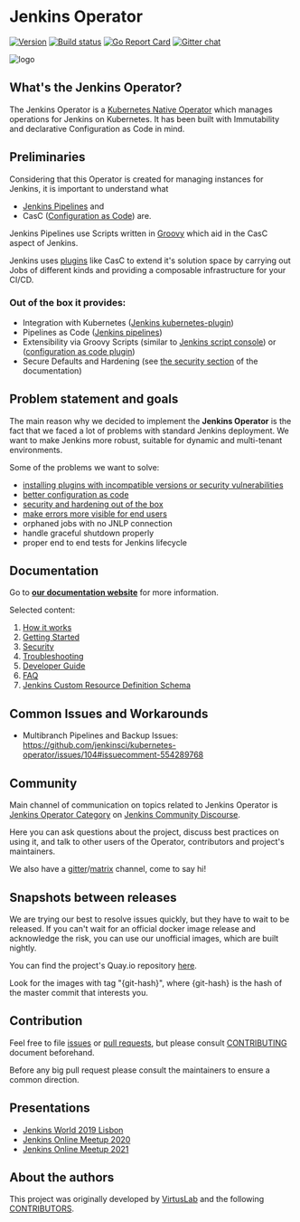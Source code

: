 # Jenkins Operator

[![Version](https://img.shields.io/badge/version-v0.7.1-brightgreen.svg)](https://github.com/jenkinsci/kubernetes-operator/releases/tag/v0.7.1)
[![Build status](https://github.com/jenkinsci/kubernetes-operator/actions/workflows/auto-tests-e2e.yaml/badge.svg)](https://github.com/jenkinsci/kubernetes-operator/actions/workflows/auto-tests-e2e.yaml)
[![Go Report Card](https://goreportcard.com/badge/github.com/jenkinsci/kubernetes-operator "Go Report Card")](https://goreportcard.com/report/github.com/jenkinsci/kubernetes-operator)
[![Gitter chat](https://badges.gitter.im/jenkinsci/kubernetes-operator.png)](https://gitter.im/jenkinsci/kubernetes-operator)

![logo](/assets/jenkins_gopher_wide.png)

## What's the Jenkins Operator?

The Jenkins Operator is a [Kubernetes Native Operator](https://kubernetes.io/docs/concepts/extend-kubernetes/operator/) which manages operations for Jenkins on Kubernetes.
It has been built with Immutability and declarative Configuration as Code in mind.


## Preliminaries

Considering that this Operator is created for managing instances for Jenkins,
it is important to understand what
- [Jenkins Pipelines](https://jenkins.io/doc/book/pipeline/) and
- CasC ([Configuration as Code](https://github.com/jenkinsci/configuration-as-code-plugin)) are.

Jenkins Pipelines use Scripts written in [Groovy](https://groovy-lang.org/) which aid in the CasC aspect of Jenkins.

Jenkins uses [plugins](https://plugins.jenkins.io/) like CasC to extend it's solution space by carrying out Jobs of different kinds and providing a composable infrastructure for your CI/CD.

### Out of the box it provides:
- Integration with Kubernetes ([Jenkins kubernetes-plugin](https://github.com/jenkinsci/kubernetes-plugin))
- Pipelines as Code ([Jenkins pipelines](https://jenkins.io/doc/book/pipeline/))
- Extensibility via Groovy Scripts (similar to [Jenkins script console](https://wiki.jenkins.io/display/JENKINS/Jenkins+Script+Console)) or ([configuration as code plugin](https://github.com/jenkinsci/configuration-as-code-plugin))
- Secure Defaults and Hardening (see [the security section](https://jenkinsci.github.io/kubernetes-operator/docs/getting-started/latest/security/) of the documentation)

## Problem statement and goals

The main reason why we decided to implement the **Jenkins Operator** is the fact that we faced a lot of problems with standard Jenkins deployment.
We want to make Jenkins more robust, suitable for dynamic and multi-tenant environments.

Some of the problems we want to solve:
- [installing plugins with incompatible versions or security vulnerabilities](https://jenkinsci.github.io/kubernetes-operator/docs/getting-started/latest/customizing-jenkins/#install-plugins/)
- [better configuration as code](https://jenkinsci.github.io/kubernetes-operator/docs/getting-started/latest/customizing-jenkins/)
- [security and hardening out of the box](https://jenkinsci.github.io/kubernetes-operator/docs/getting-started/latest/security/)
- [make errors more visible for end users](https://jenkinsci.github.io/kubernetes-operator/docs/troubleshooting/)
- orphaned jobs with no JNLP connection
- handle graceful shutdown properly
- proper end to end tests for Jenkins lifecycle

## Documentation

Go to [**our documentation website**](https://jenkinsci.github.io/kubernetes-operator/) for more information.

Selected content:
1. [How it works](https://jenkinsci.github.io/kubernetes-operator/docs/how-it-works/)
2. [Getting Started](https://jenkinsci.github.io/kubernetes-operator/docs/getting-started/)
3. [Security](https://jenkinsci.github.io/kubernetes-operator/docs/getting-started/latest/security/)
4. [Troubleshooting](https://jenkinsci.github.io/kubernetes-operator/docs/troubleshooting/)
5. [Developer Guide](https://jenkinsci.github.io/kubernetes-operator/docs/developer-guide/)
6. [FAQ](https://jenkinsci.github.io/kubernetes-operator/docs/faq/)
7. [Jenkins Custom Resource Definition Schema](https://jenkinsci.github.io/kubernetes-operator/docs/getting-started/latest/schema/)

## Common Issues and Workarounds

- Multibranch Pipelines and Backup Issues: https://github.com/jenkinsci/kubernetes-operator/issues/104#issuecomment-554289768

## Community
Main channel of communication on topics related to Jenkins Operator is [Jenkins Operator Category](https://community.jenkins.io/c/contributing/jenkins-operator/20) on [Jenkins Community Discourse](https://community.jenkins.io/).

Here you can ask questions about the project, discuss best practices on using it, and talk to other users of the Operator, contributors and project's maintainers.

We also have a [gitter](https://gitter.im/jenkinsci/kubernetes-operator)/[matrix](https://matrix.to/#/#jenkinsci_kubernetes-operator:gitter.im) channel, come to say hi!

## Snapshots between releases

We are trying our best to resolve issues quickly, but they have to wait to be released. If you can't wait for an official
docker image release and acknowledge the risk, you can use our unofficial images, which are built nightly.

You can find the project's Quay.io repository [here](https://quay.io/organization/jenkins-kubernetes-operator).

Look for the images with tag "{git-hash}", where {git-hash} is the hash of the master commit that interests you.

## Contribution

Feel free to file [issues](https://github.com/jenkinsci/kubernetes-operator/issues) or [pull requests](https://github.com/jenkinsci/kubernetes-operator/pulls),
but please consult [CONTRIBUTING](https://github.com/jenkinsci/kubernetes-operator/blob/master/CONTRIBUTING.md) document beforehand.

Before any big pull request please consult the maintainers to ensure a common direction.

## Presentations

- [Jenkins World 2019 Lisbon](assets/Jenkins_World_Lisbon_2019%20-Jenkins_Kubernetes_Operator.pdf)
- [Jenkins Online Meetup 2020](assets/Jenkins_Online_Meetup-Jenkins_Kubernetes_Operator.pdf)
- [Jenkins Online Meetup 2021](https://www.youtube.com/watch?v=BsYYVkophsk)

## About the authors

This project was originally developed by [VirtusLab](https://virtuslab.com/) and the following [CONTRIBUTORS](https://github.com/jenkinsci/kubernetes-operator/graphs/contributors).
